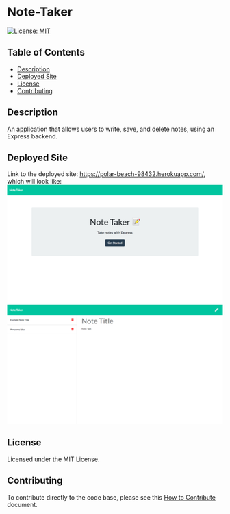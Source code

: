 # Note-Taker
[![License: MIT](https://img.shields.io/badge/License-MIT-yellow.svg)](https://opensource.org/licenses/MIT)

## Table of Contents
- [Description](#description)
- [Deployed Site](#deployed-site)
- [License](#license)
- [Contributing](#contributing)

## Description
An application that allows users to write, save, and delete notes, using an Express backend.

## Deployed Site
Link to the deployed site: https://polar-beach-98432.herokuapp.com/, which will look like:
![App Screenshot 1](./public/assets/img/app-screenshot1.png)
![App Screenshot 2](./public/assets/img/app-screenshot2.png)


## License
Licensed under the MIT License.

## Contributing
To contribute directly to the code base, please see this [How to Contribute](https://github.com/Microsoft/vscode/wiki/How-to-Contribute) document.
